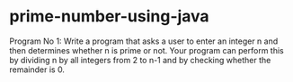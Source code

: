 # prime-number-using-java
Program No 1: Write a program that asks a user to enter an integer n and then determines whether n is prime or not. Your program can perform this by dividing n by all integers from 2 to n-1 and by checking whether the remainder is 0.
